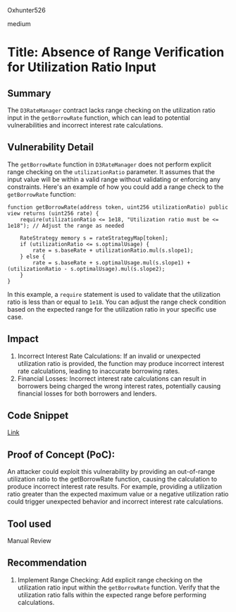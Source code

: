 Oxhunter526

medium

# Title: Absence of Range Verification for Utilization Ratio Input

## Summary
The `D3RateManager` contract lacks range checking on the utilization ratio input in the `getBorrowRate` function, which can lead to potential vulnerabilities and incorrect interest rate calculations.
## Vulnerability Detail
The `getBorrowRate` function in `D3RateManager` does not perform explicit range checking on the `utilizationRatio` parameter. It assumes that the input value will be within a valid range without validating or enforcing any constraints.
Here's an example of how you could add a range check to the `getBorrowRate` function:
```solidity
function getBorrowRate(address token, uint256 utilizationRatio) public view returns (uint256 rate) {
    require(utilizationRatio <= 1e18, "Utilization ratio must be <= 1e18"); // Adjust the range as needed

    RateStrategy memory s = rateStrategyMap[token];
    if (utilizationRatio <= s.optimalUsage) {
        rate = s.baseRate + utilizationRatio.mul(s.slope1);
    } else {
        rate = s.baseRate + s.optimalUsage.mul(s.slope1) + (utilizationRatio - s.optimalUsage).mul(s.slope2);
    }
}

```
In this example, a `require` statement is used to validate that the utilization ratio is less than or equal to `1e18`. You can adjust the range check condition based on the expected range for the utilization ratio in your specific use case.
## Impact
1. Incorrect Interest Rate Calculations: If an invalid or unexpected utilization ratio is provided, the function may produce incorrect interest rate calculations, leading to inaccurate borrowing rates.
2. Financial Losses: Incorrect interest rate calculations can result in borrowers being charged the wrong interest rates, potentially causing financial losses for both borrowers and lenders.
## Code Snippet
[Link](https://github.com/sherlock-audit/2023-06-dodo/blob/main/new-dodo-v3/contracts/DODOV3MM/D3Vault/periphery/D3RateManager.sol#L63-L71)
## Proof of Concept (PoC):
An attacker could exploit this vulnerability by providing an out-of-range utilization ratio to the getBorrowRate function, causing the calculation to produce incorrect interest rate results. For example, providing a utilization ratio greater than the expected maximum value or a negative utilization ratio could trigger unexpected behavior and incorrect interest rate calculations.
## Tool used

Manual Review

## Recommendation
1. Implement Range Checking: Add explicit range checking on the utilization ratio input within the `getBorrowRate` function. Verify that the utilization ratio falls within the expected range before performing calculations.
